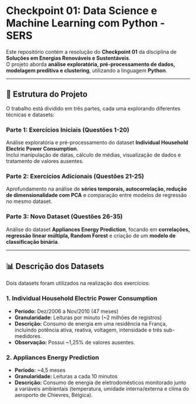 # Checkpoint 01: Data Science e Machine Learning com Python - SERS

Este repositório contém a resolução do **Checkpoint 01** da disciplina de **Soluções em Energias Renováveis e Sustentáveis**.  
O projeto aborda **análise exploratória, pré-processamento de dados, modelagem preditiva e clustering**, utilizando a linguagem **Python**.

---

## 📂 Estrutura do Projeto

O trabalho está dividido em três partes, cada uma explorando diferentes técnicas e datasets:

### Parte 1: Exercícios Iniciais (Questões 1-20)  
Análise exploratória e pré-processamento do dataset **Individual Household Electric Power Consumption**.  
Inclui manipulação de datas, cálculo de médias, visualização de dados e tratamento de valores ausentes.

### Parte 2: Exercícios Adicionais (Questões 21-25)  
Aprofundamento na análise de **séries temporais, autocorrelação, redução de dimensionalidade com PCA** e comparação entre modelos de regressão no mesmo dataset.

### Parte 3: Novo Dataset (Questões 26-35)  
Análise do dataset **Appliances Energy Prediction**, focando em **correlações, regressão linear múltipla, Random Forest** e criação de um **modelo de classificação binária**.

---

## 📊 Descrição dos Datasets

Dois datasets foram utilizados na realização dos exercícios:

### 1. Individual Household Electric Power Consumption
- **Período:** Dez/2006 a Nov/2010 (47 meses)  
- **Granularidade:** Leituras por minuto (~2 milhões de registros)  
- **Descrição:** Consumo de energia em uma residência na França, incluindo potência ativa, reativa, voltagem, intensidade e três sub-medidores.  
- **Observação:** Possui ~1,25% de valores ausentes.  

### 2. Appliances Energy Prediction
- **Período:** ~4,5 meses  
- **Granularidade:** Leituras a cada 10 minutos  
- **Descrição:** Consumo de energia de eletrodomésticos monitorado junto a variáveis ambientais (temperatura, umidade interna/externa e clima do aeroporto de Chievres, Bélgica).  
   
